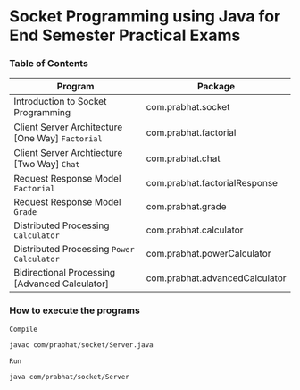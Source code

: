 # Socket Programming using Java for End Semester Practical Exams

### Table of Contents

| Program | Package |
|----------|--------------|
| Introduction to Socket Programming | com.prabhat.socket |
| Client Server Architecture [One Way] `Factorial` | com.prabhat.factorial |
| Client Server Archtiecture [Two Way] `Chat` | com.prabhat.chat |
| Request Response Model `Factorial` | com.prabhat.factorialResponse |
| Request Response Model `Grade` | com.prabhat.grade |
| Distributed Processing `Calculator` | com.prabhat.calculator |
| Distributed Processing `Power Calculator` | com.prabhat.powerCalculator |
| Bidirectional Processing [Advanced Calculator] | com.prabhat.advancedCalculator |

### How to execute the programs

`Compile`
```bash
javac com/prabhat/socket/Server.java
```

`Run`
```bash
java com/prabhat/socket/Server
```